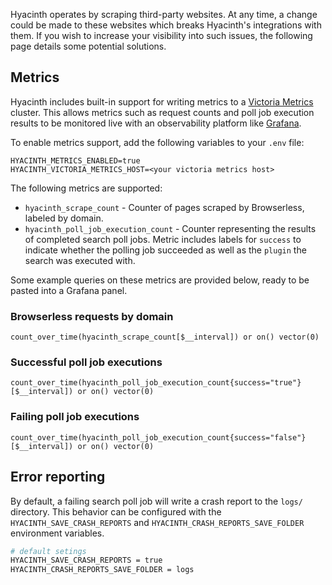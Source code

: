 Hyacinth operates by scraping third-party websites. At any time, a change could be made to these websites which breaks Hyacinth's integrations with them. If you wish to increase your visibility into such issues, the following page details some potential solutions.

## Metrics

Hyacinth includes built-in support for writing metrics to a [Victoria Metrics](https://victoriametrics.com/) cluster. This allows metrics such as request counts and poll job execution results to be monitored live with an observability platform like [Grafana](https://grafana.com/).

To enable metrics support, add the following variables to your `.env` file:

```
HYACINTH_METRICS_ENABLED=true
HYACINTH_VICTORIA_METRICS_HOST=<your victoria metrics host>
```

The following metrics are supported:

- `hyacinth_scrape_count` - Counter of pages scraped by Browserless, labeled by domain.
- `hyacinth_poll_job_execution_count` - Counter representing the results of completed search poll jobs. Metric includes labels for `success` to indicate whether the polling job succeeded as well as the `plugin` the search was executed with.

Some example queries on these metrics are provided below, ready to be pasted into a Grafana panel.

### Browserless requests by domain

```
count_over_time(hyacinth_scrape_count[$__interval]) or on() vector(0)
```

### Successful poll job executions

```
count_over_time(hyacinth_poll_job_execution_count{success="true"}[$__interval]) or on() vector(0)
```

### Failing poll job executions

```
count_over_time(hyacinth_poll_job_execution_count{success="false"}[$__interval]) or on() vector(0)
```

## Error reporting

By default, a failing search poll job will write a crash report to the `logs/` directory. This behavior can be configured with the `HYACINTH_SAVE_CRASH_REPORTS` and `HYACINTH_CRASH_REPORTS_SAVE_FOLDER` environment variables.

```sh
# default setings
HYACINTH_SAVE_CRASH_REPORTS = true
HYACINTH_CRASH_REPORTS_SAVE_FOLDER = logs
```
